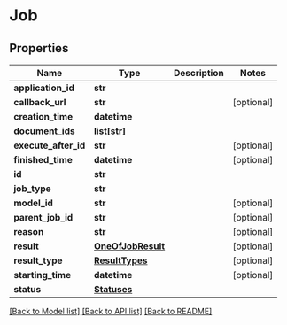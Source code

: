 # Job

## Properties
Name | Type | Description | Notes
------------ | ------------- | ------------- | -------------
**application_id** | **str** |  | 
**callback_url** | **str** |  | [optional] 
**creation_time** | **datetime** |  | 
**document_ids** | **list[str]** |  | 
**execute_after_id** | **str** |  | [optional] 
**finished_time** | **datetime** |  | [optional] 
**id** | **str** |  | 
**job_type** | **str** |  | 
**model_id** | **str** |  | [optional] 
**parent_job_id** | **str** |  | [optional] 
**reason** | **str** |  | [optional] 
**result** | [**OneOfJobResult**](OneOfJobResult.md) |  | [optional] 
**result_type** | [**ResultTypes**](ResultTypes.md) |  | [optional] 
**starting_time** | **datetime** |  | [optional] 
**status** | [**Statuses**](Statuses.md) |  | 

[[Back to Model list]](../README.md#documentation-for-models) [[Back to API list]](../README.md#documentation-for-api-endpoints) [[Back to README]](../README.md)

